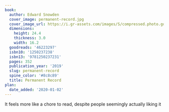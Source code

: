 ```yaml
---
book:
  author: Edward Snowden
  cover_image: permanent-record.jpg
  cover_image_url: https://i.gr-assets.com/images/S/compressed.photo.goodreads.com/books/1564666396l/46223297._SX98_.jpg
  dimensions:
    height: 24.4
    thickness: 3.0
    width: 16.2
  goodreads: '46223297'
  isbn10: '1250237238'
  isbn13: '9781250237231'
  pages: 352
  publication_year: '2019'
  slug: permanent-record
  spine_color: '#8c8c89'
  title: Permanent Record
plan:
  date_added: '2020-01-02'
---
```


It feels more like a chore to read, despite people seemingly actually liking it

